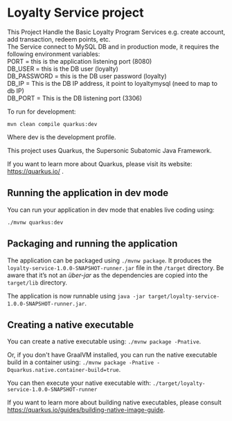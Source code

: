 # Loyalty Service project

This Project Handle the Basic Loyalty Program Services e.g. create account, add transaction, redeem points, etc.  
The Service connect to MySQL DB and in production mode, it requires the following environment variables:  
PORT = this is the application listening port (8080)  
DB_USER = this is the DB user (loyalty)  
DB_PASSWORD = this is the DB user password (loyalty)  
DB_IP = This is the DB IP address, it point to loyaltymysql (need to map to db IP)  
DB_PORT = This is the DB listening port (3306)  

To run for development:   

```
mvn clean compile quarkus:dev  

```

Where dev is the development profile.  


This project uses Quarkus, the Supersonic Subatomic Java Framework.

If you want to learn more about Quarkus, please visit its website: https://quarkus.io/ .

## Running the application in dev mode

You can run your application in dev mode that enables live coding using:  

```
./mvnw quarkus:dev

```

## Packaging and running the application

The application can be packaged using `./mvnw package`.
It produces the `loyalty-service-1.0.0-SNAPSHOT-runner.jar` file in the `/target` directory.
Be aware that it’s not an _über-jar_ as the dependencies are copied into the `target/lib` directory.

The application is now runnable using `java -jar target/loyalty-service-1.0.0-SNAPSHOT-runner.jar`.

## Creating a native executable

You can create a native executable using: `./mvnw package -Pnative`.

Or, if you don't have GraalVM installed, you can run the native executable build in a container using: `./mvnw package -Pnative -Dquarkus.native.container-build=true`.

You can then execute your native executable with: `./target/loyalty-service-1.0.0-SNAPSHOT-runner`

If you want to learn more about building native executables, please consult https://quarkus.io/guides/building-native-image-guide.